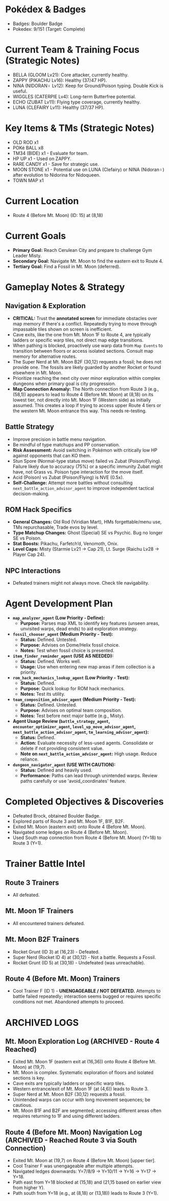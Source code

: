 # Pokédex & Badges
*   Badges: Boulder Badge
*   Pokedex: 9/151 (Target: Complete)

# Current Team & Training Focus (Strategic Notes)
*   BELLA (GLOOM Lv21): Core attacker, currently healthy.
*   ZAPPY (PIKACHU Lv16): Healthy (37/47 HP).
*   NINA (NIDORAN♀ Lv12): Keep for Ground/Poison typing. Double Kick is useful.
*   WIGGLES (CATERPIE Lv4): Long-term Butterfree potential.
*   ECHO (ZUBAT Lv11): Flying type coverage, currently healthy.
*   LUNA (CLEFAIRY Lv11): Healthy (37/37 HP).

# Key Items & TMs (Strategic Notes)
*   OLD ROD x1
*   POKé BALL x8
*   TM34 (BIDE) x1 - Evaluate for team.
*   HP UP x1 - Used on ZAPPY.
*   RARE CANDY x1 - Save for strategic use.
*   MOON STONE x1 - Potential use on LUNA (Clefairy) or NINA (Nidoran♀) after evolution to Nidorina for Nidoqueen.
*   TOWN MAP x1

# Current Location
* Route 4 (Before Mt. Moon) (ID: 15) at (8,18)

# Current Goals
*   **Primary Goal:** Reach Cerulean City and prepare to challenge Gym Leader Misty.
*   **Secondary Goal:** Navigate Mt. Moon to find the eastern exit to Route 4.
*   **Tertiary Goal:** Find a Fossil in Mt. Moon (deferred).

# Gameplay Notes & Strategy
## Navigation & Exploration
*   **CRITICAL:** Trust the **annotated screen** for immediate obstacles over map memory if there's a conflict. Repeatedly trying to move through impassable tiles shown on screen is inefficient.
*   Cave exits, like the one from Mt. Moon 1F to Route 4, are typically ladders or specific warp tiles, not direct map edge transitions.
*   When pathing is blocked, proactively use warp data from `Map Events` to transition between floors or access isolated sections. Consult map memory for alternative routes.
*   The Super Nerd at Mt. Moon B2F (30,12) requests a fossil; he does not provide one. The fossils are likely guarded by another Rocket or found elsewhere in Mt. Moon.
*   Prioritize reaching the next city over minor exploration within complex dungeons when primary goal is city progression.
*   **Map Connection Anomaly:** The North connection from Route 3 (e.g., (58,1)) appears to lead to Route 4 (Before Mt. Moon) at (8,18) on its lowest tier, not directly into Mt. Moon 1F (Western side) as initially assumed. This creates a loop if trying to access upper Route 4 tiers or the western Mt. Moon entrance this way. This needs re-testing.

## Battle Strategy
*   Improve precision in battle menu navigation.
*   Be mindful of type matchups and PP conservation.
*   **Risk Assessment:** Avoid switching in Pokémon with critically low HP against opponents that can KO them.
*   Stun Spore (Normal-type status move) failed vs Zubat (Poison/Flying). Failure likely due to accuracy (75%) or a specific immunity Zubat might have, not Grass vs. Poison type interaction for the move itself.
*   Acid (Poison) vs Zubat (Poison/Flying) is NVE (0.5x).
*   **Self-Challenge:** Attempt more battles without consulting `next_battle_action_advisor_agent` to improve independent tactical decision-making.

## ROM Hack Specifics
*   **General Changes:** Old Rod (Viridian Mart), HMs forgettable/menu use, TMs repurchasable, Trade evos by level.
*   **Type Matchup Changes:** Ghost (Special) SE vs Psychic. Bug no longer SE vs Poison.
*   **Stat Boosts:** Pikachu, Farfetch’d, Venomoth, Onix.
*   **Level Caps:** Misty (Starmie Lv21 -> Cap 21), Lt. Surge (Raichu Lv28 -> Player Cap 24).

## NPC Interactions
*   Defeated trainers might not always move. Check tile navigability.

# Agent Development Plan
*   **`map_analyzer_agent` (Low Priority - Define):**
    *   **Purpose:** Parses map XML to identify key features (unseen areas, unvisited warps, dead ends) to aid exploration strategy.
*   **`fossil_chooser_agent` (Medium Priority - Test):**
    *   **Status:** Defined. Untested.
    *   **Purpose:** Advises on Dome/Helix fossil choice.
    *   **Notes:** Test when fossil choice is presented.
*   **`item_finder_reminder_agent` (USE AS NEEDED):**
    *   **Status:** Defined. Works well.
    *   **Usage:** Use when entering new map areas if item collection is a priority.
*   **`rom_hack_mechanics_lookup_agent` (Low Priority - Test):**
    *   **Status:** Defined.
    *   **Purpose:** Quick lookup for ROM hack mechanics.
    *   **Notes:** Test its utility.
*   **`team_composition_advisor_agent` (Medium Priority - Test):**
    *   **Status:** Defined. Untested.
    *   **Purpose:** Advises on optimal team composition.
    *   **Notes:** Test before next major battle (e.g., Misty).
*   **Agent Usage Review (`battle_strategy_agent`, `encounter_optimizer_agent`, `level_up_move_advisor_agent`, `next_battle_action_advisor_agent`, `tm_learning_advisor_agent`):**
    *   **Status:** Defined.
    *   **Action:** Evaluate necessity of less-used agents. Consolidate or delete if not providing consistent value.
    *   **Note on `next_battle_action_advisor_agent`:** High usage. Reduce reliance.
*   **`dungeon_navigator_agent` (USE WITH CAUTION):**
    *   **Status:** Defined and heavily used.
    *   **Performance:** Paths can lead through unintended warps. Review paths carefully or use 'avoid_coordinates' feature.

# Completed Objectives & Discoveries
*   Defeated Brock, obtained Boulder Badge.
*   Explored parts of Route 3 and Mt. Moon 1F, B1F, B2F.
*   Exited Mt. Moon (eastern exit) onto Route 4 (Before Mt. Moon).
*   Navigated some ledges on Route 4 (Before Mt. Moon).
*   Used South map connection from Route 4 (Before Mt. Moon) (Y=18) to Route 3 (Y=1).

# Trainer Battle Intel
## Route 3 Trainers
*   All defeated.
## Mt. Moon 1F Trainers
*   All encountered trainers defeated.
## Mt. Moon B2F Trainers
*   Rocket Grunt (ID 3) at (16,23) - Defeated.
*   Super Nerd (Rocket ID 4) at (30,12) - Not a battle. Requests a Fossil.
*   Rocket Grunt (ID 5) at (30,18) - Undefeated (was unreachable).
## Route 4 (Before Mt. Moon) Trainers
*   Cool Trainer F (ID 1) - **UNENGAGEABLE / NOT DEFEATED.** Attempts to battle failed repeatedly; interaction seems bugged or requires specific conditions not met. Abandoned attempts to proceed.

# ARCHIVED LOGS
## Mt. Moon Exploration Log (ARCHIVED - Route 4 Reached)
*   Exited Mt. Moon 1F (eastern exit at (16,36)) onto Route 4 (Before Mt. Moon) at (19,7).
*   Mt. Moon is complex. Systematic exploration of floors and isolated sections is key.
*   Cave exits are typically ladders or specific warp tiles.
*   Western entrance/exit of Mt. Moon 1F (at (4,6)) leads to Route 3.
*   Super Nerd at Mt. Moon B2F (30,12) requests a fossil.
*   Unintended warps can occur with long movement sequences; be cautious.
*   Mt. Moon B1F and B2F are segmented; accessing different areas often requires returning to 1F and using different ladders.

## Route 4 (Before Mt. Moon) Navigation Log (ARCHIVED - Reached Route 3 via South Connection)
*   Exited Mt. Moon at (19,7) on Route 4 (Before Mt. Moon) [upper tier].
*   Cool Trainer F was unengageable after multiple attempts.
*   Navigated ledges downwards: Y=7/8/9 -> Y=10/11 -> Y=16 -> Y=17 -> Y=18.
*   Path east from Y=18 blocked at (15,18) and (21,15 based on earlier view from higher Y).
*   Path south from Y=18 (e.g., at (8,18) or (13,18)) leads to Route 3 (Y=1).
